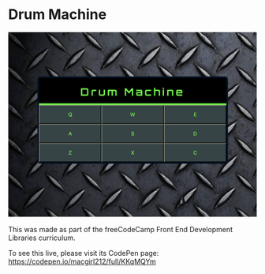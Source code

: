 # Drum Machine

![Preview image](./preview.png)

This was made as part of the freeCodeCamp Front End Development Libraries curriculum.

To see this live, please visit its CodePen page: https://codepen.io/macgirl212/full/KKqMQYm

